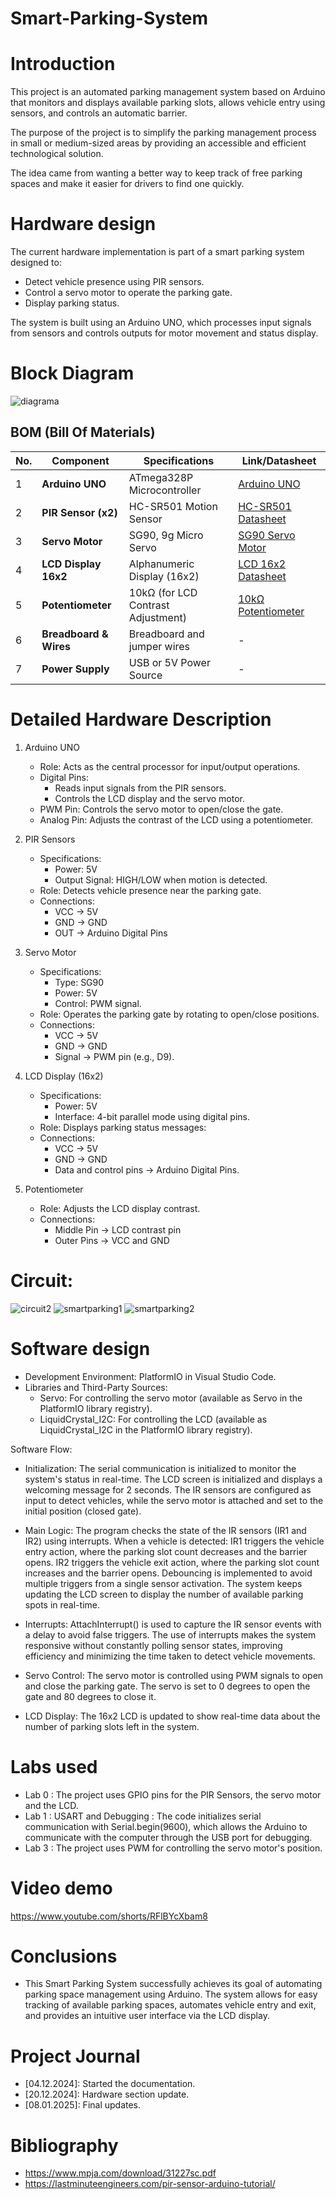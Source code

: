 # Smart-Parking-System

# Introduction
This project is an automated parking management system based on Arduino that monitors and displays available parking slots, allows vehicle entry using sensors, and controls an automatic barrier.

The purpose of the project is to simplify the parking management process in small or medium-sized areas by providing an accessible and efficient technological solution.

The idea came from wanting a better way to keep track of free parking spaces and make it easier for drivers to find one quickly.

# Hardware design
The current hardware implementation is part of a smart parking system designed to:
 - Detect vehicle presence using PIR sensors.
 - Control a servo motor to operate the parking gate.
 - Display parking status.

The system is built using an Arduino UNO, which processes input signals from sensors and controls outputs for motor movement and status display.

# Block Diagram
![diagrama](https://github.com/user-attachments/assets/cdc37846-08fc-4e10-81f9-614a07b0baa7)

## BOM (Bill Of Materials)

| No.  | Component              | Specifications                         | Link/Datasheet                         |
|------|------------------------|---------------------------------------|---------------------------------------|
| 1    | **Arduino UNO**        | ATmega328P Microcontroller            | [Arduino UNO](https://www.alldatasheet.com/datasheet-pdf/view/241077/ATMEL/ATMEGA328P.html) |
| 2    | **PIR Sensor (x2)**    | HC-SR501 Motion Sensor                | [HC-SR501 Datasheet](https://www.alldatasheet.com/html-pdf/1131987/ETC2/HC-SR501/112/1/HC-SR501.html) |
| 3    | **Servo Motor**        | SG90, 9g Micro Servo                  | [SG90 Servo Motor](https://www.alldatasheet.com/datasheet-pdf/pdf/1572383/ETC/SG90.html)  |
| 4    | **LCD Display 16x2**   | Alphanumeric Display (16x2)           | [LCD 16x2 Datasheet](https://components101.com/sites/default/files/component_datasheet/16x2%20LCD%20Datasheet.pdf) |
| 5    | **Potentiometer**      | 10kΩ (for LCD Contrast Adjustment)    | [10kΩ Potentiometer](https://components101.com/sites/default/files/component_datasheet/potentiometer%20datasheet.pdf) |
| 6    | **Breadboard & Wires** | Breadboard and jumper wires           | -                                     |
| 7    | **Power Supply**       | USB or 5V Power Source                | -                                     |



# Detailed Hardware Description
1. Arduino UNO
   - Role: Acts as the central processor for input/output operations.
   - Digital Pins:
     - Reads input signals from the PIR sensors.
     - Controls the LCD display and the servo motor.
   - PWM Pin: Controls the servo motor to open/close the gate.
   - Analog Pin: Adjusts the contrast of the LCD using a potentiometer.
  
     
2. PIR Sensors
   - Specifications:
     - Power: 5V
     -  Output Signal: HIGH/LOW when motion is detected.
   - Role: Detects vehicle presence near the parking gate.
   - Connections:
     - VCC → 5V
     - GND → GND
     - OUT → Arduino Digital Pins
    
       
3. Servo Motor
   - Specifications:
     - Type: SG90
     - Power: 5V
     - Control: PWM signal.
   - Role: Operates the parking gate by rotating to open/close positions.
   - Connections:
     - VCC → 5V
     - GND → GND
     - Signal → PWM pin (e.g., D9).
    
       
  4. LCD Display (16x2)
     - Specifications:
       - Power: 5V
       - Interface: 4-bit parallel mode using digital pins.
     - Role: Displays parking status messages:
     - Connections:
       - VCC → 5V
       - GND → GND
       - Data and control pins → Arduino Digital Pins.

      
  5. Potentiometer
     - Role: Adjusts the LCD display contrast.
     - Connections:
       - Middle Pin → LCD contrast pin
       - Outer Pins → VCC and GND
      
  # Circuit:
  ![circuit2](https://github.com/user-attachments/assets/2055fbf0-3f5b-4264-88a5-06d4c0e81ecc)
  ![smartparking1](https://github.com/user-attachments/assets/0e360d2f-987c-45c9-b8f5-9964da4d5201)
  ![smartparking2](https://github.com/user-attachments/assets/b3795b1d-cf74-4b49-bbac-3d157962018c)







# Software design
 - Development Environment: PlatformIO in Visual Studio Code.
 - Libraries and Third-Party Sources:
    - Servo: For controlling the servo motor (available as Servo in the PlatformIO library registry).
    - LiquidCrystal_I2C: For controlling the LCD (available as LiquidCrystal_I2C in the PlatformIO library registry).

Software Flow:
 - Initialization:
   The serial communication is initialized to monitor the system's status in real-time.
   The LCD screen is initialized and displays a welcoming message for 2 seconds.
   The IR sensors are configured as input to detect vehicles, while the servo motor is attached and set to the initial position (closed gate).

 - Main Logic:
   The program checks the state of the IR sensors (IR1 and IR2) using interrupts. When a vehicle is detected:
   IR1 triggers the vehicle entry action, where the parking slot count decreases and the barrier opens.
   IR2 triggers the vehicle exit action, where the parking slot count increases and the barrier opens.
   Debouncing is implemented to avoid multiple triggers from a single sensor activation.
   The system keeps updating the LCD screen to display the number of available parking spots in real-time.

 - Interrupts:
   AttachInterrupt() is used to capture the IR sensor events with a delay to avoid false triggers.
   The use of interrupts makes the system responsive without constantly polling sensor states, improving efficiency and minimizing the time taken to detect vehicle movements.

 - Servo Control:
   The servo motor is controlled using PWM signals to open and close the parking gate.
   The servo is set to 0 degrees to open the gate and 80 degrees to close it.

 - LCD Display:
   The 16x2 LCD is updated to show real-time data about the number of parking slots left in the system.

# Labs used
- Lab 0 : The project uses GPIO pins for the PIR Sensors, the servo motor and the LCD.
- Lab 1 : USART and Debugging : The code initializes serial communication with Serial.begin(9600), which allows the Arduino to communicate with the computer through the USB port for debugging.
- Lab 3 : The project uses PWM for controlling the servo motor's position.

# Video demo
https://www.youtube.com/shorts/RFlBYcXbam8

# Conclusions
- This Smart Parking System successfully achieves its goal of automating parking space management using Arduino. The system allows for easy tracking of available parking spaces, automates vehicle entry and exit, and provides an intuitive user interface via the LCD display.

# Project Journal
- [04.12.2024]: Started the documentation.
- [20.12.2024]: Hardware section update.
- [08.01.2025]: Final updates.

# Bibliography
- https://www.mpja.com/download/31227sc.pdf
- https://lastminuteengineers.com/pir-sensor-arduino-tutorial/
